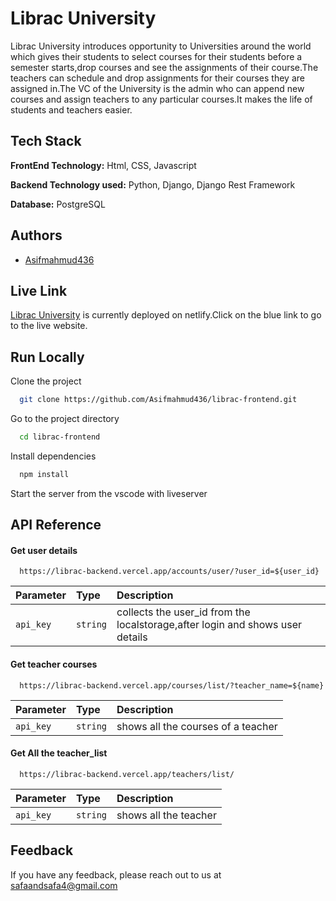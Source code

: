 
# Librac University

Librac University introduces opportunity to Universities around the world which gives their students to select courses for their students before a semester starts,drop courses and see the assignments of their course.The teachers can schedule and drop assignments for their courses they are assigned in.The VC of the University is the admin who can append new courses and assign teachers to any particular courses.It makes the life of students and teachers easier.

## Tech Stack

**FrontEnd Technology:**  Html, CSS, Javascript

**Backend Technology used:**  Python, Django, Django Rest Framework

**Database:**  PostgreSQL




## Authors

- [Asifmahmud436](https://github.com/Asifmahmud436)


## Live Link

[Librac University](https://librac.netlify.app/) is currently deployed on netlify.Click on the blue link to go to the live website.


## Run Locally

Clone the project

```bash
  git clone https://github.com/Asifmahmud436/librac-frontend.git
```

Go to the project directory

```bash
  cd librac-frontend
```

Install dependencies

```bash
  npm install
```

Start the server from the vscode with liveserver




## API Reference

#### Get user details

```http
  https://librac-backend.vercel.app/accounts/user/?user_id=${user_id}
```

| Parameter | Type     | Description                |
| :-------- | :------- | :------------------------- |
| `api_key` | `string` | collects the user_id from the localstorage,after login and shows user details |

#### Get teacher courses

```http
  https://librac-backend.vercel.app/courses/list/?teacher_name=${name}
```

| Parameter | Type     | Description                |
| :-------- | :------- | :------------------------- |
| `api_key` | `string` | shows all the courses of a teacher |

#### Get All the teacher_list

```http
  https://librac-backend.vercel.app/teachers/list/
```

| Parameter | Type     | Description                |
| :-------- | :------- | :------------------------- |
| `api_key` | `string` | shows all the teacher |






## Feedback

If you have any feedback, please reach out to us at safaandsafa4@gmail.com

